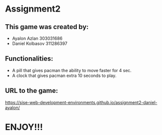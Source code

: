 # Assignment2

## **This game was created by:**
* Ayalon Azlan 303031686
* Daniel Kolbasov 311286397

## Functionalities:
* A pill that gives pacman the ability to move faster for 4 sec.
* A clock that gives pacman extra 10 seconds to play.

## URL to the game:
https://sise-web-development-environments.github.io/assignment2-daniel-ayalon/

# **ENJOY!!!**
